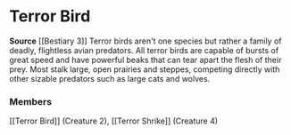 ﻿---
creature_family: Terror Bird
id: '269'
name: Terror Bird
rarity: Common
source: '[[DATABASE/source/Bestiary 3|Bestiary 3]]'
trait: null
type: Creature Family

---
# Terror Bird

**Source** [[Bestiary 3]]
Terror birds aren't one species but rather a family of deadly, flightless avian predators. All terror birds are capable of bursts of great speed and have powerful beaks that can tear apart the flesh of their prey. Most stalk large, open prairies and steppes, competing directly with other sizable predators such as large cats and wolves.

### Members

[[Terror Bird]] (Creature 2), [[Terror Shrike]] (Creature 4)
